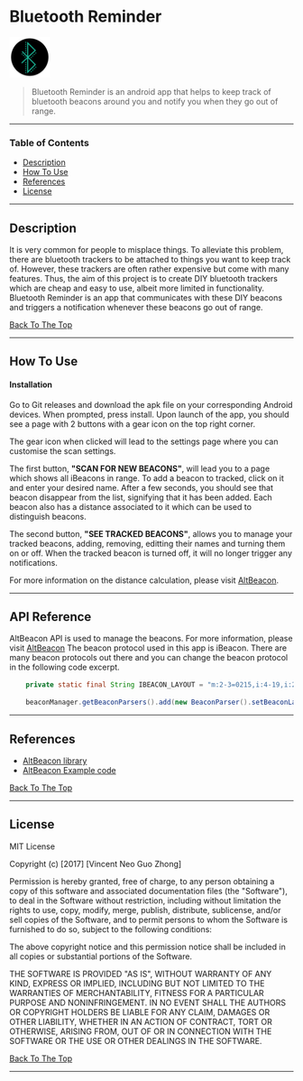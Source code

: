 # Bluetooth Reminder

![Project Image](images/ic_launcher_round.png)

> Bluetooth Reminder is an android app that helps to keep track of bluetooth beacons around you and notify you when they
go out of range.

---

### Table of Contents

- [Description](#description)
- [How To Use](#how-to-use)
- [References](#references)
- [License](#license)

---

## Description

It is very common for people to misplace things. To alleviate this problem, there are bluetooth trackers to be attached to things you want to keep track of. However, these trackers are often rather expensive
but come with many features. Thus, the aim of this project is to create DIY bluetooth trackers which are cheap and easy to use, albeit more limited in functionality.
Bluetooth Reminder is an app that communicates with these DIY beacons and triggers a notification whenever these beacons go out of range.

[Back To The Top](#read-me-template)

---

## How To Use

#### Installation

Go to Git releases and download the apk file on your corresponding Android devices. When prompted, press install.
Upon launch of the app, you should see a page with 2 buttons with a gear icon on the top right corner.

The gear icon when clicked will lead to the settings page where you can customise the scan settings.

The first button, __"SCAN FOR NEW BEACONS"__, will lead you to a page which shows all iBeacons in range.
To add a beacon to tracked, click on it and enter your desired name. After a few seconds, you should see that beacon disappear from the list, signifying that it has been added.
Each beacon also has a distance associated to it which can be used to distinguish beacons.

The second button, __"SEE TRACKED BEACONS"__, allows you to manage your tracked beacons, adding, removing, editting their names and turning them on or off.
When the tracked beacon is turned off, it will no longer trigger any notifications.

For more information on the distance calculation, please visit [AltBeacon](https://altbeacon.github.io/android-beacon-library/distance-calculations.html).

---

## API Reference

AltBeacon API is used to manage the beacons. For more information, please visit [AltBeacon](https://altbeacon.github.io/android-beacon-library/javadoc/reference/org/altbeacon/beacon/BeaconManager.html)
The beacon protocol used in this app is iBeacon. There are many beacon protocols out there and you can change the beacon protocol in the following code excerpt.

```java
    private static final String IBEACON_LAYOUT = "m:2-3=0215,i:4-19,i:20-21,i:22-23,p:24-24";
```

```java
    beaconManager.getBeaconParsers().add(new BeaconParser().setBeaconLayout(IBEACON_LAYOUT));
```

---

## References
- [AltBeacon library](https://altbeacon.github.io/android-beacon-library/javadoc/reference/packages.html)
- [AltBeacon Example code](https://github.com/AltBeacon/android-beacon-library-reference/blob/master/app/src/main/java/org/altbeacon/beaconreference/BeaconReferenceApplication.java)

[Back To The Top](#read-me-template)

---

## License

MIT License

Copyright (c) [2017] [Vincent Neo Guo Zhong]

Permission is hereby granted, free of charge, to any person obtaining a copy
of this software and associated documentation files (the "Software"), to deal
in the Software without restriction, including without limitation the rights
to use, copy, modify, merge, publish, distribute, sublicense, and/or sell
copies of the Software, and to permit persons to whom the Software is
furnished to do so, subject to the following conditions:

The above copyright notice and this permission notice shall be included in all
copies or substantial portions of the Software.

THE SOFTWARE IS PROVIDED "AS IS", WITHOUT WARRANTY OF ANY KIND, EXPRESS OR
IMPLIED, INCLUDING BUT NOT LIMITED TO THE WARRANTIES OF MERCHANTABILITY,
FITNESS FOR A PARTICULAR PURPOSE AND NONINFRINGEMENT. IN NO EVENT SHALL THE
AUTHORS OR COPYRIGHT HOLDERS BE LIABLE FOR ANY CLAIM, DAMAGES OR OTHER
LIABILITY, WHETHER IN AN ACTION OF CONTRACT, TORT OR OTHERWISE, ARISING FROM,
OUT OF OR IN CONNECTION WITH THE SOFTWARE OR THE USE OR OTHER DEALINGS IN THE
SOFTWARE.

[Back To The Top](#read-me-template)

---
